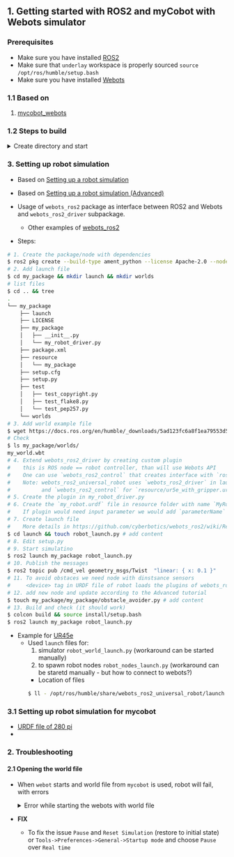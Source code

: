 ## 1. Getting started with ROS2 and myCobot with Webots simulator

### Prerequisites
- Make sure you have installed [ROS2](0_ros2_getting_started.md)
- Make sure that `underlay` workspace is properly sourced `source /opt/ros/humble/setup.bash`
- Make sure you have installed [Webots](webots/0_webots_getting_started.md)

### 1.1 Based on
1. [mycobot_webots](https://github.com/elephantrobotics/mycobot_webots)

### 1.2 Steps to build
<details>
  <summary>
    Create directory and start
  </summary>

  - Get the directory
    ```bash
    $  mkdir ros2_ws_webots && cd ros2_ws_webots
    $ git clone https://github.com/elephantrobotics/mycobot_webots.git
    $ $ ll mycobot_webots/
    total 32
    drwxrwxr-x 7 anel anel 4096 Oct  7 11:19 ./
    drwxrwxr-x 3 anel anel 4096 Oct  7 11:19 ../
    drwxrwxr-x 8 anel anel 4096 Oct  7 11:19 .git/
    drwxrwxr-x 6 anel anel 4096 Oct  7 11:19 mercury_a1/
    drwxrwxr-x 6 anel anel 4096 Oct  7 11:19 mercury_b1/
    drwxrwxr-x 6 anel anel 4096 Oct  7 11:19 mycobot_280_pi/
    -rw-rw-r-- 1 anel anel 1074 Oct  7 11:19 README.md
    drwxrwxr-x 2 anel anel 4096 Oct  7 11:19 res/
    ```
  - Start the `webots`
    ```bash
    $ webots
    ```
  - Load the `world` file from `webots` GUI: `File -> Open World` and choose `mycobot_webots/mycobot_280_pi/worlds/mycobot_280_pi.wbt`
  - We must get the following
  ![alt text](webots/image_docs/myCobot_webots_initial.png)
</details>



### 3. Setting up robot simulation
- Based on [Setting up a robot simulation](https://docs.ros.org/en/humble/Tutorials/Advanced/Simulators/Webots/Setting-Up-Simulation-Webots-Basic.html)
- Based on [Setting up a robot simulation (Advanced)](https://docs.ros.org/en/humble/Tutorials/Advanced/Simulators/Webots/Setting-Up-Simulation-Webots-Advanced.html)

- Usage of `webots_ros2` package as interface between ROS2 and Webots and `webots_ros2_driver` subpackage.
  - Other examples of [webots_ros2](https://github.com/cyberbotics/webots_ros2/wiki/Examples)
- Steps:
```bash
# 1. Create the package/node with dependencies
$ ros2 pkg create --build-type ament_python --license Apache-2.0 --node-name my_robot_driver my_package --dependencies rclpy geometry_msgs webots_ros2_driver
# 2. Add launch file
$ cd my_package && mkdir launch && mkdir worlds
# list files
$ cd .. && tree
.
└── my_package
    ├── launch
    ├── LICENSE
    ├── my_package
    │   ├── __init__.py
    │   └── my_robot_driver.py
    ├── package.xml
    ├── resource
    │   └── my_package
    ├── setup.cfg
    ├── setup.py
    ├── test
    │   ├── test_copyright.py
    │   ├── test_flake8.py
    │   └── test_pep257.py
    └── worlds
# 3. Add world example file
$ wget https://docs.ros.org/en/humble/_downloads/5ad123fc6a8f1ea79553d5039728084a/my_world.wbt -P my_package/worlds/
# Check
$ ls my_package/worlds/
my_world.wbt
# 4. Extend webots_ros2_driver by creating custom plugin
#    this is ROS node == robot controller, than will use Webots API
#    One can use `webots_ros2_control` that creates interface with `ros2_control`
#    Note: webots_ros2_universal_robot uses `webots_ros2_driver` in launch file for robot nodes 
#          and `webots_ros2_control` for `resource/ur5e_with_gripper.urdf`
# 5. Create the plugin in my_robot_driver.py
# 6. Create the `my_robot.urdf` file in resource folder with name `MyRobotDriver` (name of class in plugin/node)
#    If plugin would need input parameter we would add `parameterName` tag in resource
# 7. Create launch file
#    More details in https://github.com/cyberbotics/webots_ros2/wiki/References-Nodes
$ cd launch && touch robot_launch.py # add content
# 8. Edit setup.py
# 9. Start simulatino
$ ros2 launch my_package robot_launch.py
# 10. Publish the messages
$ ros2 topic pub /cmd_vel geometry_msgs/Twist  "linear: { x: 0.1 }"
# 11. To avoid obstaces we need node with dinstsance sensors
#     <device> tag in URDF file of robot loads the plugins of webots_ros2_driver
# 12. add new node and update according to the Advanced tutorial
$ touch my_package/my_package/obstacle_avoider.py # add content
# 13. Build and check (it should work)
$ colcon build && source install/setup.bash
$ ros2 launch my_package robot_launch.py 
```
- Example for [UR45e](https://github.com/cyberbotics/webots_ros2/wiki/Example-Universal-Robots)
  - Used `launch` files for:
    1. simulator `robot_world_launch.py` (workaround can be started manually)
    2. to spawn robot nodes `robot_nodes_launch.py` (workaround can be staretd manually - but how to connect to webots?)
    - Location of files
    ```bash
    $ ll - /opt/ros/humble/share/webots_ros2_universal_robot/launch
    ```

### 3.1 Setting up robot simulation for mycobot
- [URDF file of 280 pi](mycobot_description/urdf/mycobot_280_pi/mycobot_280_pi_with_pump.urdf)
- 
### 2. Troubleshooting

#### 2.1 Opening the world file
- When `webot` starts and world file from `mycobot` is used, robot will fail, with errors

  <details>
    <summary>
      Error while starting the webots with world file
    </summary>

    ```bash
    INFO: my_controller: Starting controller: python3 -u my_controller.py
    WARNING: Contact joints between materials 'default' and 'default' will only be created for the 10 deepest contact points instead of all the 26685 contact points.
    WARNING: The current physics step could not be computed correctly. Your world may be too complex. If this problem persists, try simplifying your bounding object(s), reducing the number of joints, or reducing WorldInfo.basicTimeStep.
    WARNING: The current physics step could not be computed correctly. Your world may be too complex. If this problem persists, try simplifying your bounding object(s), reducing the number of joints, or reducing WorldInfo.basicTimeStep.
    WARNING: Contact joints between materials 'default' and 'default' will only be created for the 10 deepest contact points instead of all the 34464 contact points.
    WARNING: The current physics step could not be computed correctly. Your world may be too complex. If this problem persists, try simplifying your bounding object(s), reducing the number of joints, or reducing WorldInfo.basicTimeStep.
    WARNING: Contact joints between materials 'default' and 'default' will only be created for the 10 deepest contact points instead of all the 76 contact points.
    WARNING: The current physics step could not be computed correctly. Your world may be too complex. If this problem persists, try simplifying your bounding object(s), reducing the number of joints, or reducing WorldInfo.basicTimeStep.
    WARNING: The current physics step could not be computed correctly. Your world may be too complex. If this problem persists, try simplifying your bounding object(s), reducing the number of joints, or reducing WorldInfo.basicTimeStep.
    WARNING: Contact joints between materials 'default' and 'default' will only be created for the 10 deepest contact points instead of all the 44 contact points.
    WARNING: The current physics step could not be computed correctly. Your world may be too complex. If this problem persists, try simplifying your bounding object(s), reducing the number of joints, or reducing WorldInfo.basicTimeStep.
    WARNING: Contact joints between materials 'default' and 'default' will only be created for the 10 deepest contact points instead of all the 11446 contact points.
    WARNING: Contact joints between materials 'default' and 'default' will only be created for the 10 deepest contact points instead of all the 65 contact points.
    WARNING: The current physics step could not be computed correctly. Your world may be too complex. If this problem persists, try simplifying your bounding object(s), reducing the number of joints, or reducing WorldInfo.basicTimeStep.
    WARNING: The current physics step could not be computed correctly. Your world may be too complex. If this problem persists, try simplifying your bounding object(s), reducing the number of joints, or reducing WorldInfo.basicTimeStep.
    WARNING: Contact joints between materials 'default' and 'default' will only be created for the 10 deepest contact points instead of all the 93 contact points.
    WARNING: Contact joints between materials 'default' and 'default' will only be created for the 10 deepest contact points instead of all the 12 contact points.
    WARNING: Contact joints between materials 'default' and 'default' will only be created for the 10 deepest contact points instead of all the 12 contact points.
    WARNING: Contact joints between materials 'default' and 'default' will only be created for the 10 deepest contact points instead of all the 12 contact points.
    ```
  </details>

- **FIX**
  - To fix the issue `Pause` and `Reset Simulation` (restore to initial state) or `Tools->Preferences->General->Startup mode` and choose `Pause` over `Real time`

